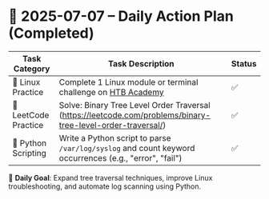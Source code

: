 # 📌 2025-07-07 – Daily Action Plan (Completed)

| Task Category         | Task Description                                                                                          | Status |
|----------------------|-------------------------------------------------------------------------------------------------------------|--------|
| 🐧 Linux Practice      | Complete 1 Linux module or terminal challenge on [HTB Academy](https://academy.hackthebox.com/)            | ✅      |
| 🧠 LeetCode Practice   | Solve: Binary Tree Level Order Traversal (https://leetcode.com/problems/binary-tree-level-order-traversal/) | ✅      |
| 🐍 Python Scripting    | Write a Python script to parse `/var/log/syslog` and count keyword occurrences (e.g.,  "error", "fail")     | ✅      |

🎯 **Daily Goal**: Expand tree traversal techniques, improve Linux troubleshooting, and automate log scanning using Python.
